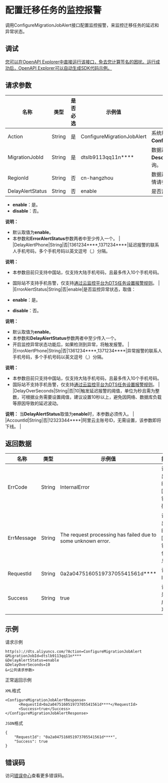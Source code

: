 # 配置迁移任务的监控报警

调用ConfigureMigrationJobAlert接口配置监控报警，来监控迁移任务的延迟和异常状态。

## 调试

[您可以在OpenAPI Explorer中直接运行该接口，免去您计算签名的困扰。运行成功后，OpenAPI Explorer可以自动生成SDK代码示例。](https://api.aliyun.com/#product=Dts&api=ConfigureMigrationJobAlert&type=RPC&version=2020-01-01)

## 请求参数

|名称|类型|是否必选|示例值|描述|
|--|--|----|---|--|
|Action|String|是|ConfigureMigrationJobAlert|系统规定参数，取值：**ConfigureMigrationJobAlert**。 |
|MigrationJobId|String|是|dtslb9113qq11n\*\*\*\*|数据迁移实例ID，可以通过调用**DescribeMigrationJobs**接口查询。 |
|RegionId|String|否|cn-hangzhou|数据迁移实例所在地域的ID，详情请参见[支持的地域列表](~~141033~~)。 |
|DelayAlertStatus|String|否|enable|是否监控延迟状态，取值：

 -   **enable**：是。
-   **disable**：否。

 **说明：**

-   默认取值为**enable**。
-   本参数和**ErrorAlertStatus**参数两者中至少传入一个。 |
|DelayAlertPhone|String|否|1361234\*\*\*\*,1371234\*\*\*\*|延迟报警的联系人手机号码，多个手机号码以英文逗号（,）分隔。

 **说明：**

-   本参数目前只支持中国站，仅支持大陆手机号码，且最多传入10个手机号码。
-   国际站不支持手机告警，仅支持[通过云监控平台为DTS任务设置报警规则](~~175876~~)。 |
|ErrorAlertStatus|String|否|enable|是否监控异常状态，取值：

 -   **enable**：是。
-   **disable**：否。

 **说明：**

-   默认取值为**enable**。
-   本参数和**DelayAlertStatus**参数两者中至少传入一个。
-   开启监控异常状态功能后，如果检测到异常，将触发报警。 |
|ErrorAlertPhone|String|否|1361234\*\*\*\*,1371234\*\*\*\*|异常报警的联系人手机号码，多个手机号码以英文逗号（,）分隔。

 **说明：**

-   本参数目前只支持中国站，仅支持大陆手机号码，且最多传入10个手机号码。
-   国际站不支持手机告警，仅支持[通过云监控平台为DTS任务设置报警规则](~~175876~~)。 |
|DelayOverSeconds|String|否|10|触发延迟报警的阈值，单位为秒且需为整数，可根据业务需要设置阈值，建议设置10秒以上，避免因网络、数据库负载等原因导致的延迟波动。

 **说明：** 当**DelayAlertStatus**取值为**enable**时，本参数必须传入。 |
|AccountId|String|否|12323344\*\*\*\*|阿里云主账号ID，无需设置，该参数即将下线。 |

## 返回数据

|名称|类型|示例值|描述|
|--|--|---|--|
|ErrCode|String|InternalError|调用出错时返回的错误码。 |
|ErrMessage|String|The request processing has failed due to some unknown error.|调用出错时返回的错误信息。 |
|RequestId|String|0a2a047516051973705541561d\*\*\*\*|请求ID。 |
|Success|String|true|请求是否成功。 |

## 示例

请求示例

```
http(s)://dts.aliyuncs.com/?Action=ConfigureMigrationJobAlert
&MigrationJobId=dtslb9113qq11n****
&DelayAlertStatus=enable
&DelayOverSeconds=10
&<公共请求参数>
```

正常返回示例

`XML`格式

```
<ConfigureMigrationJobAlertResponse>
      <RequestId>0a2a047516051973705541561d****</RequestId>
      <Success>true</Success>
</ConfigureMigrationJobAlertResponse>
```

`JSON`格式

```
{
	"RequestId": "0a2a047516051973705541561d****",
	"Success": true
}
```

## 错误码

访问[错误中心](https://error-center.aliyun.com/status/product/Dts)查看更多错误码。

